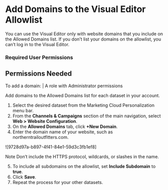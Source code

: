 

# Add Domains to the Visual Editor Allowlist

You can use the Visual Editor only with website domains that you include on
the Allowed Domains list. If you don’t list your domains on the allowlist, you
can’t log in to the Visual Editor.

### Required User Permissions

Permissions Needed  
---  
To add a domain: | A role with Administrator permissions  
  
Add domains to the Allowed Domains list for each dataset in your account.

  1. Select the desired dataset from the Marketing Cloud Personalization menu bar.
  2. From the **Channels & Campaigns** section of the main navigation, select **Web > Website Configuration**.
  3. On the **Allowed Domains** tab, click **+New Domain**.
  4. Enter the domain name of your website, such as northerntrailoutfitters.com.

![9728d97a-b897-4f41-84e1-59d3c3fb1ef8]

Note Don’t include the HTTPS protocol, wildcards, or slashes in the name.

  5. To include all subdomains on the allowlist, set **Include Subdomain** to **true**.
  6. Click **Save**.
  7. Repeat the process for your other datasets.

